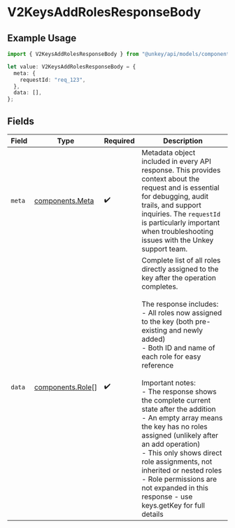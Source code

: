 # V2KeysAddRolesResponseBody

## Example Usage

```typescript
import { V2KeysAddRolesResponseBody } from "@unkey/api/models/components";

let value: V2KeysAddRolesResponseBody = {
  meta: {
    requestId: "req_123",
  },
  data: [],
};
```

## Fields

| Field                                                                                                                                                                                                                                                                                                                                                                                                                                                                                                                                                                                  | Type                                                                                                                                                                                                                                                                                                                                                                                                                                                                                                                                                                                   | Required                                                                                                                                                                                                                                                                                                                                                                                                                                                                                                                                                                               | Description                                                                                                                                                                                                                                                                                                                                                                                                                                                                                                                                                                            |
| -------------------------------------------------------------------------------------------------------------------------------------------------------------------------------------------------------------------------------------------------------------------------------------------------------------------------------------------------------------------------------------------------------------------------------------------------------------------------------------------------------------------------------------------------------------------------------------- | -------------------------------------------------------------------------------------------------------------------------------------------------------------------------------------------------------------------------------------------------------------------------------------------------------------------------------------------------------------------------------------------------------------------------------------------------------------------------------------------------------------------------------------------------------------------------------------- | -------------------------------------------------------------------------------------------------------------------------------------------------------------------------------------------------------------------------------------------------------------------------------------------------------------------------------------------------------------------------------------------------------------------------------------------------------------------------------------------------------------------------------------------------------------------------------------- | -------------------------------------------------------------------------------------------------------------------------------------------------------------------------------------------------------------------------------------------------------------------------------------------------------------------------------------------------------------------------------------------------------------------------------------------------------------------------------------------------------------------------------------------------------------------------------------- |
| `meta`                                                                                                                                                                                                                                                                                                                                                                                                                                                                                                                                                                                 | [components.Meta](../../models/components/meta.md)                                                                                                                                                                                                                                                                                                                                                                                                                                                                                                                                     | :heavy_check_mark:                                                                                                                                                                                                                                                                                                                                                                                                                                                                                                                                                                     | Metadata object included in every API response. This provides context about the request and is essential for debugging, audit trails, and support inquiries. The `requestId` is particularly important when troubleshooting issues with the Unkey support team.                                                                                                                                                                                                                                                                                                                        |
| `data`                                                                                                                                                                                                                                                                                                                                                                                                                                                                                                                                                                                 | [components.Role](../../models/components/role.md)[]                                                                                                                                                                                                                                                                                                                                                                                                                                                                                                                                   | :heavy_check_mark:                                                                                                                                                                                                                                                                                                                                                                                                                                                                                                                                                                     | Complete list of all roles directly assigned to the key after the operation completes.<br/><br/>The response includes:<br/>- All roles now assigned to the key (both pre-existing and newly added)<br/>- Both ID and name of each role for easy reference<br/><br/>Important notes:<br/>- The response shows the complete current state after the addition<br/>- An empty array means the key has no roles assigned (unlikely after an add operation)<br/>- This only shows direct role assignments, not inherited or nested roles<br/>- Role permissions are not expanded in this response - use keys.getKey for full details |
